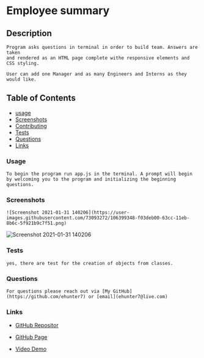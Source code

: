 # Employee summary

## Description

    Program asks questions in terminal in order to build team. Answers are taken
    and rendered as an HTML page complete withe responsive elements and CSS styling.

    User can add one Manager and as many Engineers and Interns as they would like.

## Table of Contents

- [usage](#usage)
- [Screenshots](#Screenshots)
- [Contributing](#contributing)
- [Tests](#tests)
- [Questions](#questions)
- [Links](#Links)

### Usage

    To begin the program run app.js in the terminal. A prompt will begin by welcoming you to the program and initializing the beginning questions.

### Screenshots

    ![Screenshot 2021-01-31 140206](https://user-images.githubusercontent.com/73093272/106399348-f03deb00-63cc-11eb-8b6c-5f921b9c7f51.png)
![Screenshot 2021-01-31 140206](https://user-images.githubusercontent.com/73093272/106399348-f03deb00-63cc-11eb-8b6c-5f921b9c7f51.png)
### Tests

    yes, there are test for the creation of objects from classes.

### Questions

    For questions please reach out via [My GitHub](https://github.com/ehunter7) or [email](ehunter7@live.com)

### Links

- [GitHub Repositor](https://github.com/ehunter7/Employee-Summary)

- [GitHub Page](https://ehunter7.github.io/Employee-Summary/)

- [Video Demo](https://drive.google.com/file/d/1MYEbl-zgmR3xVlkqrrLsrK_7xIU4ayFo/view)
